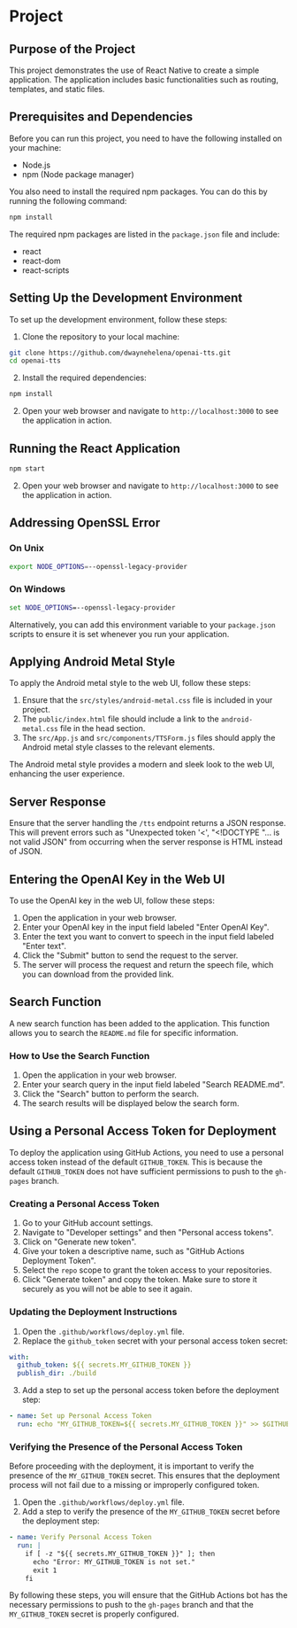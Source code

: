 # Project

## Purpose of the Project

This project demonstrates the use of React Native to create a simple application. The application includes basic functionalities such as routing, templates, and static files.

## Prerequisites and Dependencies

Before you can run this project, you need to have the following installed on your machine:

- Node.js
- npm (Node package manager)

You also need to install the required npm packages. You can do this by running the following command:

```bash
npm install
```

The required npm packages are listed in the `package.json` file and include:

- react
- react-dom
- react-scripts

## Setting Up the Development Environment

To set up the development environment, follow these steps:

1. Clone the repository to your local machine:

```bash
git clone https://github.com/dwaynehelena/openai-tts.git
cd openai-tts
```

2. Install the required dependencies:

```bash
npm install
```

2. Open your web browser and navigate to `http://localhost:3000` to see the application in action.

## Running the React Application

```bash
npm start
```

2. Open your web browser and navigate to `http://localhost:3000` to see the application in action.

## Addressing OpenSSL Error

### On Unix

```bash
export NODE_OPTIONS=--openssl-legacy-provider
```

### On Windows

```cmd
set NODE_OPTIONS=--openssl-legacy-provider
```

Alternatively, you can add this environment variable to your `package.json` scripts to ensure it is set whenever you run your application.

## Applying Android Metal Style

To apply the Android metal style to the web UI, follow these steps:

1. Ensure that the `src/styles/android-metal.css` file is included in your project.
2. The `public/index.html` file should include a link to the `android-metal.css` file in the head section.
3. The `src/App.js` and `src/components/TTSForm.js` files should apply the Android metal style classes to the relevant elements.

The Android metal style provides a modern and sleek look to the web UI, enhancing the user experience.

## Server Response

Ensure that the server handling the `/tts` endpoint returns a JSON response. This will prevent errors such as "Unexpected token '<', "<!DOCTYPE "... is not valid JSON" from occurring when the server response is HTML instead of JSON.

## Entering the OpenAI Key in the Web UI

To use the OpenAI key in the web UI, follow these steps:

1. Open the application in your web browser.
2. Enter your OpenAI key in the input field labeled "Enter OpenAI Key".
3. Enter the text you want to convert to speech in the input field labeled "Enter text".
4. Click the "Submit" button to send the request to the server.
5. The server will process the request and return the speech file, which you can download from the provided link.

## Search Function

A new search function has been added to the application. This function allows you to search the `README.md` file for specific information.

### How to Use the Search Function

1. Open the application in your web browser.
2. Enter your search query in the input field labeled "Search README.md".
3. Click the "Search" button to perform the search.
4. The search results will be displayed below the search form.

## Using a Personal Access Token for Deployment

To deploy the application using GitHub Actions, you need to use a personal access token instead of the default `GITHUB_TOKEN`. This is because the default `GITHUB_TOKEN` does not have sufficient permissions to push to the `gh-pages` branch.

### Creating a Personal Access Token

1. Go to your GitHub account settings.
2. Navigate to "Developer settings" and then "Personal access tokens".
3. Click on "Generate new token".
4. Give your token a descriptive name, such as "GitHub Actions Deployment Token".
5. Select the `repo` scope to grant the token access to your repositories.
6. Click "Generate token" and copy the token. Make sure to store it securely as you will not be able to see it again.

### Updating the Deployment Instructions

1. Open the `.github/workflows/deploy.yml` file.
2. Replace the `github_token` secret with your personal access token secret:

```yaml
with:
  github_token: ${{ secrets.MY_GITHUB_TOKEN }}
  publish_dir: ./build
```

3. Add a step to set up the personal access token before the deployment step:

```yaml
- name: Set up Personal Access Token
  run: echo "MY_GITHUB_TOKEN=${{ secrets.MY_GITHUB_TOKEN }}" >> $GITHUB_ENV
```

### Verifying the Presence of the Personal Access Token

Before proceeding with the deployment, it is important to verify the presence of the `MY_GITHUB_TOKEN` secret. This ensures that the deployment process will not fail due to a missing or improperly configured token.

1. Open the `.github/workflows/deploy.yml` file.
2. Add a step to verify the presence of the `MY_GITHUB_TOKEN` secret before the deployment step:

```yaml
- name: Verify Personal Access Token
  run: |
    if [ -z "${{ secrets.MY_GITHUB_TOKEN }}" ]; then
      echo "Error: MY_GITHUB_TOKEN is not set."
      exit 1
    fi
```

By following these steps, you will ensure that the GitHub Actions bot has the necessary permissions to push to the `gh-pages` branch and that the `MY_GITHUB_TOKEN` secret is properly configured.
